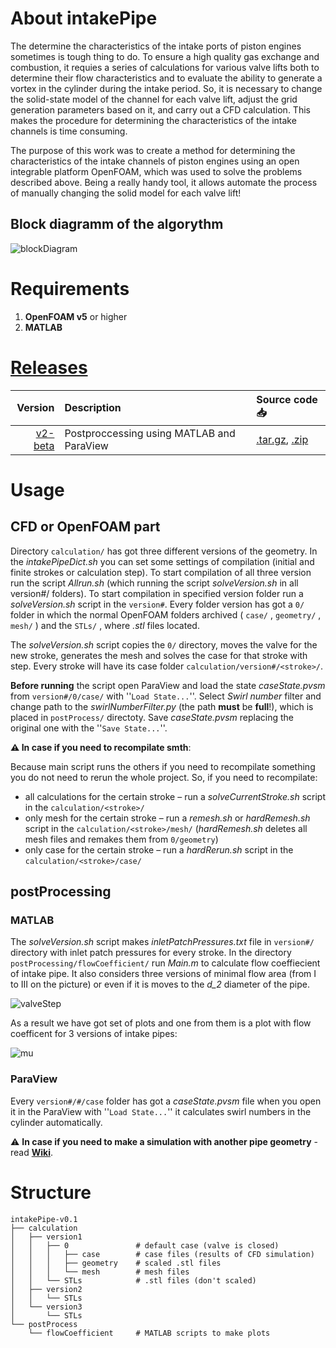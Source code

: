 # About intakePipe
The determine the characteristics of the intake ports of piston engines sometimes is tough thing to do. To ensure a high quality gas exchange and combustion, it requies a series of calculations for various valve lifts both to determine their flow characteristics and to evaluate the ability to generate a vortex in the cylinder during the intake period. So, it is necessary to change the solid-state model of the channel for each valve lift, adjust the grid generation parameters based on it, and carry out a CFD calculation. This makes the procedure for determining the characteristics of the intake channels is time consuming.

The purpose of this work was to create a method for determining the characteristics of the intake channels of piston engines using an open integrable platform OpenFOAM, which was used to solve the problems described above. Being a really handy tool, it allows automate the process of manually changing the solid model for each valve lift!

## Block diagramm of the algorythm
![blockDiagram](https://github.com/StasF1/intakePipe/wiki/images/blockDiagram.png)

# Requirements
1. **OpenFOAM v5** or higher 
2. **MATLAB**

# [Releases](https://github.com/StasF1/intakePipe/releases)
|Version|Description|Source code 📥|
|------:|:----------|:-------------|
[v2-beta](https://github.com/StasF1/intakePipe/tree/v2-beta)|Postproccessing using MATLAB and ParaView|[.tar.gz](https://github.com/StasF1/intakePipe/archive/v2-beta.tar.gz), [.zip](https://github.com/StasF1/intakePipe/archive/v2-beta.zip)|

# Usage
## CFD or OpenFOAM part
Directory `calculation/` has got three different versions of the geometry. In the *intakePipeDict.sh* you can set some settings of compilation (initial and finite strokes or calculation step). To start compilation of all three version run the script *Allrun.sh* (which running the script *solveVersion.sh* in all version#/ folders). To start compilation in specified version folder run a *solveVersion.sh* script in the `version#`. Every folder version has got a `0/` folder in which the normal OpenFOAM folders archived ( `case/` , `geometry/` , `mesh/` ) and the `STLs/` , where *.stl* files located.

The *solveVersion.sh* script copies the `0/` directory, moves the valve for the new stroke, generates the mesh and solves the case for that stroke with step. Every stroke will have its case folder `calculation/version#/<stroke>/`.

**Before running** the script open ParaView and load the state *caseState.pvsm* from `version#/0/case/` with ''`Load State...`''. Select *Swirl number* filter and change path to the *swirlNumberFilter.py* (the path **must** be **full**!), which is placed in `postProcess/` directoty. Save *caseState.pvsm* replacing the original one with the ''`Save State...`''.

**⚠ In case if you need to recompilate smth**:

Because main script runs the others if you need to recompilate something you do not need to rerun the whole project. So, if you need to recompilate:
- all calculations for the certain stroke – run a *solveCurrentStroke.sh* script in the `calculation/<stroke>/`
- only mesh for the certain stroke – run a *remesh.sh* or *hardRemesh.sh* script in the `calculation/<stroke>/mesh/` (_hardRemesh.sh_ deletes all mesh files and remakes them from `0/geometry`)
- only case for the certain stroke – run a *hardRerun.sh* script in the `calculation/<stroke>/case/`

## postProcessing
### MATLAB
The *solveVersion.sh* script makes *inletPatchPressures.txt* file  in `version#/` directory with inlet patch pressures for every stroke.
In the directory `postProcessing/flowCoefficient/` run *Main.m* to calculate flow coeffiecient of intake pipe. It also considers three versions of minimal flow area (from I to III on the picture) or even if it is moves to the *d_2* diameter of the pipe.

![valveStep](https://github.com/StasF1/intakePipe/wiki/images/valveStep.png)

As a result we have got set of plots and one from them is a plot with flow coefficent for 3 versions of intake pipes:

![mu](https://github.com/StasF1/intakePipe/wiki/images/mu.png)

### ParaView
Every `version#/#/case` folder has got a *caseState.pvsm* file when you open it in the ParaView with ''`Load State...`'' it calculates swirl numbers in the cylinder automatically.

⚠ **In case if you need to make a simulation with another pipe geometry** - read [**Wiki**](https://github.com/StasF1/intakePipe/wiki/Home).

# Structure
```gitignore
intakePipe-v0.1
├── calculation
│   ├── version1
│   │   ├── 0               # default case (valve is closed)
│   │   │   ├── case        # case files (results of CFD simulation)
│   │   │   ├── geometry    # scaled .stl files
│   │   │   └── mesh        # mesh files
│   │   └── STLs            # .stl files (don't scaled)
│   ├── version2
│   │   └── STLs
│   └── version3
│       └── STLs
└── postProcess
    └── flowCoefficient     # MATLAB scripts to make plots
```

